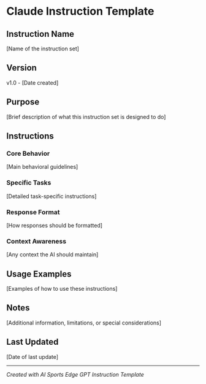 # Claude Instruction Template

## Instruction Name
[Name of the instruction set]

## Version
v1.0 - [Date created]

## Purpose
[Brief description of what this instruction set is designed to do]

## Instructions

### Core Behavior
[Main behavioral guidelines]

### Specific Tasks
[Detailed task-specific instructions]

### Response Format
[How responses should be formatted]

### Context Awareness
[Any context the AI should maintain]

## Usage Examples
[Examples of how to use these instructions]

## Notes
[Additional information, limitations, or special considerations]

## Last Updated
[Date of last update]

---
*Created with AI Sports Edge GPT Instruction Template*